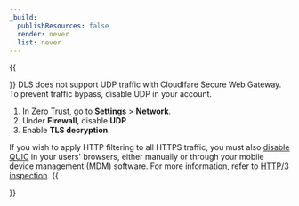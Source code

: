 ```yaml
---
_build:
  publishResources: false
  render: never
  list: never
---
```


{{<Aside type="warning" header="HTTP/3 traffic not supported">}}
DLS does not support UDP traffic with Cloudlfare Secure Web Gateway. To prevent traffic bypass, disable UDP in your account.

1. In [Zero Trust](https://one.dash.cloudflare.com), go to **Settings** > **Network**.
2. Under **Firewall**, disable **UDP**.
3. Enable **TLS decryption**.

If you wish to apply HTTP filtering to all HTTPS traffic, you must also [disable QUIC](/cloudflare-one/policies/gateway/http-policies/http3/#prevent-inspection-bypass) in your users' browsers, either manually or through your mobile device management (MDM) software. For more information, refer to [HTTP/3 inspection](/cloudflare-one/policies/gateway/http-policies/http3/).
{{</Aside>}}
